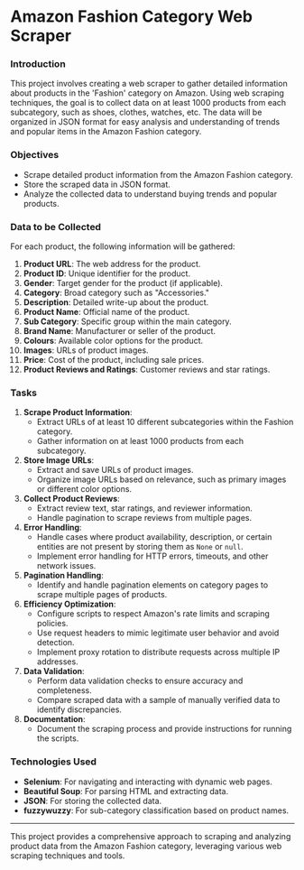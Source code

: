# Amazon Fashion Category Web Scraper

### Introduction
This project involves creating a web scraper to gather detailed information about products in the 'Fashion' category on Amazon. Using web scraping techniques, the goal is to collect data on at least 1000 products from each subcategory, such as shoes, clothes, watches, etc. The data will be organized in JSON format for easy analysis and understanding of trends and popular items in the Amazon Fashion category.

### Objectives
- Scrape detailed product information from the Amazon Fashion category.
- Store the scraped data in JSON format.
- Analyze the collected data to understand buying trends and popular products.

### Data to be Collected
For each product, the following information will be gathered:
1. **Product URL**: The web address for the product.
2. **Product ID**: Unique identifier for the product.
3. **Gender**: Target gender for the product (if applicable).
4. **Category**: Broad category such as "Accessories."
5. **Description**: Detailed write-up about the product.
6. **Product Name**: Official name of the product.
7. **Sub Category**: Specific group within the main category.
8. **Brand Name**: Manufacturer or seller of the product.
9. **Colours**: Available color options for the product.
10. **Images**: URLs of product images.
11. **Price**: Cost of the product, including sale prices.
12. **Product Reviews and Ratings**: Customer reviews and star ratings.

### Tasks
1. **Scrape Product Information**:
    - Extract URLs of at least 10 different subcategories within the Fashion category.
    - Gather information on at least 1000 products from each subcategory.
2. **Store Image URLs**:
    - Extract and save URLs of product images.
    - Organize image URLs based on relevance, such as primary images or different color options.
3. **Collect Product Reviews**:
    - Extract review text, star ratings, and reviewer information.
    - Handle pagination to scrape reviews from multiple pages.
4. **Error Handling**:
    - Handle cases where product availability, description, or certain entities are not present by storing them as `None` or `null`.
    - Implement error handling for HTTP errors, timeouts, and other network issues.
5. **Pagination Handling**:
    - Identify and handle pagination elements on category pages to scrape multiple pages of products.
6. **Efficiency Optimization**:
    - Configure scripts to respect Amazon's rate limits and scraping policies.
    - Use request headers to mimic legitimate user behavior and avoid detection.
    - Implement proxy rotation to distribute requests across multiple IP addresses.
7. **Data Validation**:
    - Perform data validation checks to ensure accuracy and completeness.
    - Compare scraped data with a sample of manually verified data to identify discrepancies.
8. **Documentation**:
    - Document the scraping process and provide instructions for running the scripts.

### Technologies Used
- **Selenium**: For navigating and interacting with dynamic web pages.
- **Beautiful Soup**: For parsing HTML and extracting data.
- **JSON**: For storing the collected data.
- **fuzzywuzzy**: For sub-category classification based on product names.
  
---

This project provides a comprehensive approach to scraping and analyzing product data from the Amazon Fashion category, leveraging various web scraping techniques and tools.
